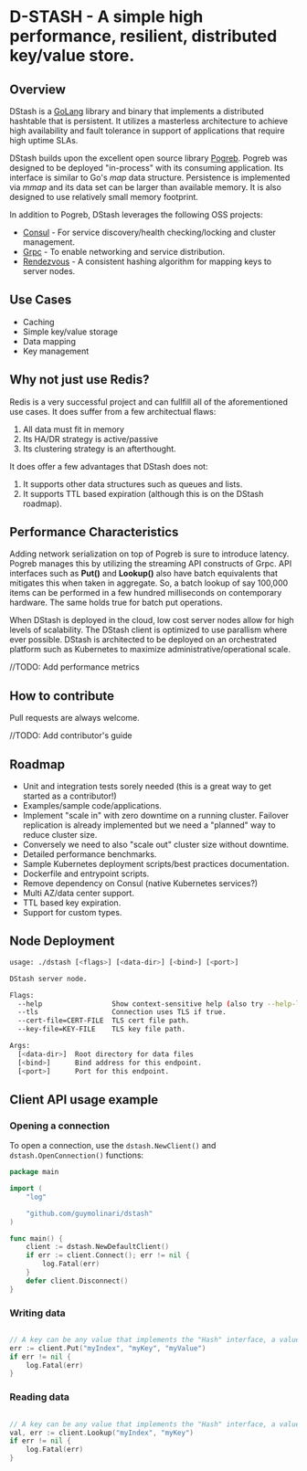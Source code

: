 # D-STASH - A simple high performance, resilient, distributed key/value store.
  
## Overview

DStash is a [GoLang](https://golang.org/) library and binary that implements a distributed hashtable that is persistent.  It utilizes a masterless architecture to achieve high availability and fault tolerance in support of applications that require high uptime SLAs. 

DStash builds upon the excellent open source library [Pogreb](https://github.com/akrylysov/pogreb).  Pogreb was designed to be deployed "in-process" with its consuming application.  Its interface is similar to Go's *map* data structure.  Persistence is implemented via *mmap* and its data set can be larger than available memory.  It is also designed to use relatively small memory footprint.

In addition to Pogreb, DStash leverages the following OSS projects:

- [Consul](https://github.com/hashicorp/consul) - For service discovery/health checking/locking and cluster management.
- [Grpc](https://grpc.io/docs) - To enable networking and service distribution.
- [Rendezvous](https://github.com/stvp/rendezvous) - A consistent hashing algorithm for mapping keys to server nodes.


## Use Cases

- Caching
- Simple key/value storage
- Data mapping
- Key management


## Why not just use Redis?

Redis is a very successful project and can fullfill all of the aforementioned use cases.  It does suffer from a few 
architectual flaws:

1. All data must fit in memory
2. Its HA/DR strategy is active/passive
3. Its clustering strategy is an afterthought.


It does offer a few advantages that DStash does not:

1. It supports other data structures such as queues and lists.
2. It supports TTL based expiration (although this is on the DStash roadmap).


## Performance Characteristics

Adding network serialization on top of Pogreb is sure to introduce latency.  Pogreb manages this by utilizing the streaming API constructs of Grpc.  API interfaces such as **Put()** and **Lookup()** also have batch equivalents that mitigates this when taken in aggregate.   So, a batch lookup of say 100,000 items can be performed in a few hundred milliseconds on contemporary hardware.  The same holds true for batch put operations.  

When DStash is deployed in the cloud, low cost server nodes allow for high levels of scalability.  The DStash client is optimized to use parallism where ever possible.  DStash is architected to be deployed on an orchestrated platform such as Kubernetes to maximize administrative/operational scale.

//TODO:  Add performance metrics


## How to contribute

Pull requests are always welcome.  

//TODO: Add contributor's guide


## Roadmap

- Unit and integration tests sorely needed (this is a great way to get started as a contributor!)
- Examples/sample code/applications.
- Implement "scale in" with zero downtime on a running cluster.  Failover replication is already implemented but we need a "planned" way to reduce cluster size.
- Conversely we need to also "scale out" cluster size without downtime.
- Detailed performance benchmarks.
- Sample Kubernetes deployment scripts/best practices documentation.
- Dockerfile and entrypoint scripts.
- Remove dependency on Consul (native Kubernetes services?)
- Multi AZ/data center support.
- TTL based key expiration.
- Support for custom types.


## Node Deployment

```bash
usage: ./dstash [<flags>] [<data-dir>] [<bind>] [<port>]

DStash server node.

Flags:
  --help                 Show context-sensitive help (also try --help-long and --help-man).
  --tls                  Connection uses TLS if true.
  --cert-file=CERT-FILE  TLS cert file path.
  --key-file=KEY-FILE    TLS key file path.

Args:
  [<data-dir>]  Root directory for data files
  [<bind>]      Bind address for this endpoint.
  [<port>]      Port for this endpoint.
```

## Client API usage example

### Opening a connection

To open a connection, use the `dstash.NewClient()` and `dstash.OpenConnection()` functions:

```go
package main

import (
	"log"

	"github.com/guymolinari/dstash"
)

func main() {
    client := dstash.NewDefaultClient()
    if err := client.Connect(); err != nil {
        log.Fatal(err)
    }
    defer client.Disconnect()
}
```

### Writing data
```go

// A key can be any value that implements the "Hash" interface, a value can be any native type
err := client.Put("myIndex", "myKey", "myValue")
if err != nil {
	log.Fatal(err)
}
```

### Reading data
```go

// A key can be any value that implements the "Hash" interface, a value can be any native type
val, err := client.Lookup("myIndex", "myKey")
if err != nil {
	log.Fatal(err)
}
```

